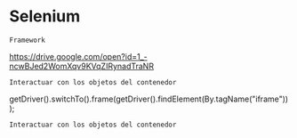 
# Selenium

`Framework`


https://drive.google.com/open?id=1_-ncwBJed2WomXqv9KVqZIRynadTraNR



`Interactuar con los objetos del contenedor`


getDriver().switchTo().frame(getDriver().findElement(By.tagName("iframe")));

`Interactuar con los objetos del contenedor`
